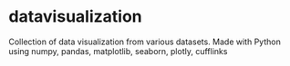# datavisualization
Collection of data visualization from various datasets.
Made with Python using numpy, pandas, matplotlib, seaborn, plotly, cufflinks 
